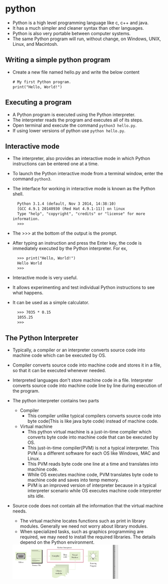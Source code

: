 # python

- Python is a high level programming language like c, c++ and java.
- It has a much simpler and cleaner syntax than other languages.
- Python is also very portable between computer systems.
- The same Python program will run, without change, on Windows, UNIX, Linux, and Macintosh.

## Writing a simple python program

- Create a new file named hello.py and write the below content

    ```
    # My first Python program. 
    print("Hello, World!")
    ```
  
## Executing a program

- A Python program is executed using the Python interpreter.
- The interpreter reads the program and executes all of its steps.
- Open terminal and execute the command `python3 hello.py`.
- If using lower versions of python use `python hello.py`.

## Interactive mode

- The interpreter, also provides an interactive mode in which Python instructions can be entered one at a time.
- To launch the Python interactive mode from a terminal window, enter the command `python3`.
- The interface for working in interactive mode is known as the Python shell.

        Python 3.1.4 (default, Nov 3 2014, 14:38:10)
        [GCC 4.9.1 20140930 (Red Hat 4.9.1-11)] on linux
        Type "help", "copyright", "credits" or "license" for more information. 
        >>>

- The >>> at the bottom of the output is the prompt.
- After typing an instruction and press the Enter key, the code is immediately executed by the Python interpreter. For ex,

        >>> print("Hello, World!") 
        Hello World
        >>>

- Interactive mode is very useful.
- It allows experimenting and test individual Python instructions to see what happens.
- It can be used as a simple calculator.

        >>> 7035 * 0.15 
        1055.25
        >>>

## The Python Interpreter

- Typically, a compiler or an interpreter converts source code into machine code which can be executed by OS.
- Compiler converts source code into machine code and stores it in a file, so that it can be executed whenever needed.
- Interpreted languages don't store machine code in a file. Interpreter converts source code into machine code line by line during execution of the program.
- The python interpreter contains two parts
  - Compiler
    - This compiler unlike typical compilers converts source code into byte code(This is like java byte code) instead of machine code.
  - Virtual machine
    - This python virtual machine is a just-in-time compiler which converts byte code into machine code that can be executed by OS.
    - This just-in-time compiler(PVM) is not a typical interpreter. This PVM is a different software for each OS like Windows, MAC and Linux.
    - This PVM reads byte code one line at a time and translates into machine code.
    - While OS executes machine code, PVM translates byte code to machine code and saves into temp memory.
    - PVM is an improved version of interpreter because in a typical interpreter scenario while OS executes machine code interpreter sits idle.
- Source code does not contain all the information that the virtual machine needs.
  - The virtual machine locates functions such as print in library modules. Generally we need not worry about library modules.
  - When specialized tasks, such as graphics programming are required, we may need to install the required libraries. The details depend on the Python environment.
  

  <img src="images/python_interpreter.png" alt="Python Interpreter" align="middle" width="70%">